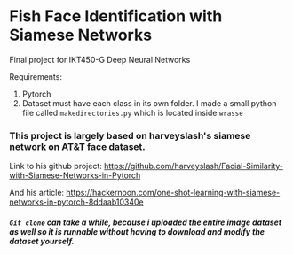 # Fish Face Identification with Siamese Networks

Final project for IKT450-G Deep Neural Networks

Requirements:
1. Pytorch
2. Dataset must have each class in its own folder. I made a small python file called `makedirectories.py` which is located inside `wrasse`


### This project is largely based on harveyslash's siamese network on AT&T face dataset.

Link to his github project: https://github.com/harveyslash/Facial-Similarity-with-Siamese-Networks-in-Pytorch

And his article: https://hackernoon.com/one-shot-learning-with-siamese-networks-in-pytorch-8ddaab10340e


##### `Git clone` can take a while, because i uploaded the entire image dataset as well so it is runnable without having to download and modify the dataset yourself.
